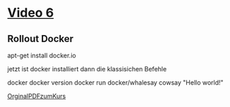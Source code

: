 # [Video 6](https://www.udemy.com/course/learn-kubernetes/learn/lecture/9723292#overview)


## Rollout Docker
apt-get install docker.io

jetzt ist docker installiert
dann die klassisichen Befehle

docker
docker version
docker run docker/whalesay cowsay "Hello world!"




[OrginalPDFzumKurs](./original.pdf)
<!--![BeispielImages](./img/1.png)-->

